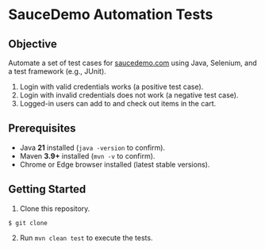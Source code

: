# SauceDemo Automation Tests

## Objective

Automate a set of test cases for [saucedemo.com](https://www.saucedemo.com) using Java, Selenium, and a test framework
(e.g., JUnit).

1. Login with valid credentials works (a positive test case).
2. Login with invalid credentials does not work (a negative test case).
3. Logged-in users can add to and check out items in the cart.

## Prerequisites

- Java **21** installed (`java -version` to confirm).
- Maven **3.9+** installed (`mvn -v` to confirm).
- Chrome or Edge browser installed (latest stable versions).

## Getting Started

1. Clone this repository.
```git
$ git clone 
```

2. Run `mvn clean test` to execute the tests.